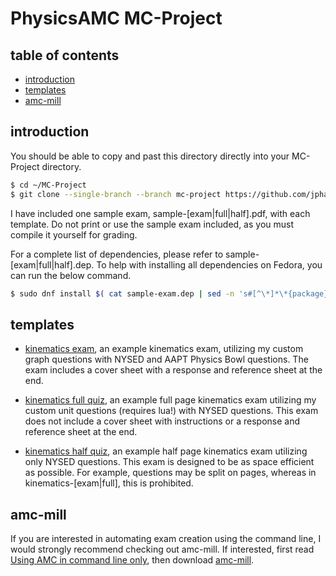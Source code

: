 
# PhysicsAMC MC-Project

## table of contents
- [introduction](#introduction)
- [templates](#templates)
- [amc-mill](#amc-mill)

## introduction

You should be able to copy and past this directory directly into your MC-Project directory.

```bash
$ cd ~/MC-Project
$ git clone --single-branch --branch mc-project https://github.com/jphafner/physicsAMC.git ./

```

I have included one sample exam, sample-[exam|full|half].pdf, with each template.
Do not print or use the sample exam included,
    as you must compile it yourself for grading.

For a complete list of dependencies,
    please refer to sample-[exam|full|half].dep.
To help with installing all dependencies on Fedora, you can run the below command.

```bash
$ sudo dnf install $( cat sample-exam.dep | sed -n 's#[^\*]*\*{package}{\([a-zA-Z]*\)}.*#texlive-\1#p' )
```

## templates

- [kinematics exam](kinematics-exam), an example kinematics exam, utilizing my custom graph questions with NYSED and AAPT Physics Bowl questions.
    The exam includes a cover sheet with a response and reference sheet at the end.

- [kinematics full quiz](kinematics-full), an example full page kinematics exam utilizing my custom unit questions (requires lua!) with NYSED questions. 
    This exam does not include a cover sheet with instructions or a response and reference sheet at the end.

- [kinematics half quiz](kinematics-half), an example half page kinematics exam utilizing only NYSED questions.
    This exam is designed to be as space efficient as possible.
    For example, questions may be split on pages,
        whereas in kinematics-[exam|full], this is prohibited.


## amc-mill

If you are interested in automating exam creation using the command line, I would strongly recommend checking out amc-mill.
If interested,
    first read [Using AMC in command line only](http://project.auto-multiple-choice.net/projects/auto-multiple-choice/wiki/Using_AMC_in_command_line_only),
    then download [amc-mill](http://project.auto-multiple-choice.net/attachments/934/amc-mill.zip).

